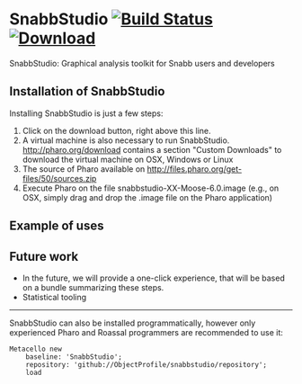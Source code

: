 # SnabbStudio [![Build Status](https://travis-ci.org/ObjectProfile/snabbstudio.svg?branch=master)](https://travis-ci.org/ObjectProfile/snabbstudio) [![Download](https://api.bintray.com/packages/peteruhnak/SnabbStudio/SnabbStudio/images/download.svg) ](https://bintray.com/peteruhnak/SnabbStudio/SnabbStudio/_latestVersion#files)

SnabbStudio: Graphical analysis toolkit for Snabb users and developers

## Installation of SnabbStudio
Installing SnabbStudio is just a few steps:
1. Click on the download button, right above this line.
2. A virtual machine is also necessary to run SnabbStudio. http://pharo.org/download contains a section "Custom Downloads" to download the virtual machine on OSX, Windows or Linux
3. The source of Pharo available on http://files.pharo.org/get-files/50/sources.zip
4. Execute Pharo on the file snabbstudio-XX-Moose-6.0.image (e.g., on OSX, simply drag and drop the .image file on the Pharo application)

## Example of uses


## Future work
- In the future, we will provide a one-click experience, that will be based on a bundle summarizing these steps.
- Statistical tooling

------
SnabbStudio can also be installed programmatically, however only experienced Pharo and Roassal programmers are recommended to use it:
```st
Metacello new
    baseline: 'SnabbStudio';
    repository: 'github://ObjectProfile/snabbstudio/repository';
    load
```
